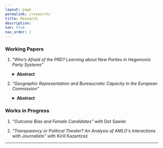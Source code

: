 ```yaml
---
layout: page
permalink: /research/
title: Research
description: 
nav: true
nav_order: 2
---
```


<!--
### Publications
1. Adam Roberts. 2021. *“Populism and Evangelicalism: A Cross-Country Analysis of Chile and the United States.”*  
   *Sigma: Journal of Political and International Studies* 38, no. 1 (May)
-->
### Working Papers
1. *“Who’s Afraid of the PRD? Learning about New Parties in Hegemonic Party Systems"*
   <details>
     <summary><strong>Abstract</strong></summary>
     <p>
       How do voters in single-party systems learn about opposition parties? Electing opposition parties is risky when governance quality is uncertain, but voters can decrease this uncertainty by observing and learning from neighboring sub-national governments' experience with opposition leadership. I examine the effect of exposure to opposition governance in nearby municipalities on support for opposition candidates in municipal elections in 1990s Mexico. Using a close elections regression discontinuity design, I find that municipalities with exogenous exposure to PRD-governed neighbors supported the PRD by 16 percentage points more than those without. This effect is specific to the PRD and does not extend to the PAN, an older opposition party with established presence in state and large city governments. These findings provide important insight into electoral behavior and information transmission under single-party systems by demonstrating how voters acquire political information through geographic proximity.
     </p>
   </details>




2. *“Geographic Representation and Bureaucratic Capacity in the European Commission"*
   <details>
     <summary><strong>Abstract</strong></summary>
     <p>
       International organizations (IOs) must decide between prioritizing qualifications or geographic representation of member states when recruiting staff. Past research implies a trade-off between expertise and representation, where the former increases capacity and the latter increases legitimacy. However, this paper provides evidence that geographic representation can enhance bureaucratic capacity because of the ``national expertise" bureaucrats have for their own states' economies. I study this in the context of the European Commission, using economic forecast accuracy as a proxy for the commission's information capacity. I demonstrate that increasing national expertise increases information capacity. The effect of national expertise varies depending on the wealth and size of the member state's economy. The increase in capacity is important, as the information from the forecasts have significant impacts on government bond markets. These findings underscore the ability of geographic representation to enhance bureaucratic capacity in IOs.
     </p>
   </details>

### Works in Progress

1. *“Outcome Bias and Female Candidates”* with Dot Sawler

2. *“Transparency or Political Theater? An Analysis of AMLO's Interactions with Journalists”* with Kirill Kazantcez


---
